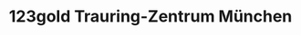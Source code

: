 ---
title: "123gold Trauring-Zentrum München"
url: /muenchen/123gold-trauring-zentrum-muenchen/
shop: Schmuck
---